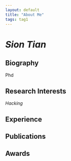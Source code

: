```yaml
---
layout: default
title: "About Me"
tags: tag1 
---
```



# *Sion Tian*




## Biography

Phd

## Research Interests

*Hacking*

## Experience



## Publications



## Awards



